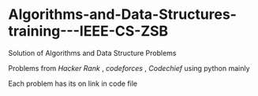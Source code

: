 # Algorithms-and-Data-Structures-training---IEEE-CS-ZSB


Solution of  Algorithms and Data Structure Problems


Problems from *Hacker Rank* , *codeforces* , *Codechief*  using python mainly


Each problem has its on link in code file

